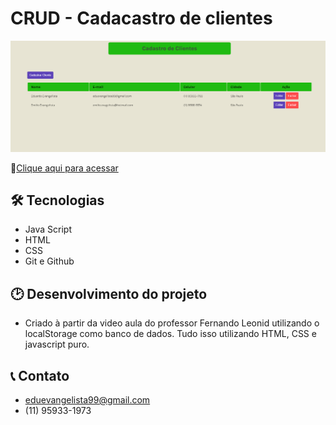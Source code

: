 # CRUD - Cadacastro de clientes

![preview](./img/p.PNG)


🔗[Clique aqui para acessar](https://eduevangelista.github.io/firstCrud/)



## 🛠 Tecnologias   

- Java Script
- HTML
- CSS
- Git e Github


## 🕑 Desenvolvimento do projeto

- Criado à partir da video aula do professor Fernando Leonid utilizando o localStorage como banco de dados. Tudo isso utilizando HTML, CSS e javascript puro.


## 📞 Contato
- eduevangelista99@gmail.com
- (11) 95933-1973
